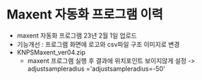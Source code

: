 # Maxent 자동화 프로그램 이력
+ maxent 자동화 프로그램 23년 2월 1일 업로드
+ 기능개선 : 프로그램 화면에 로고와 csv파일 구조 이미지로 변경
+ KNPSMaxent_ver04.zip
  + maxent 프로그램 실행 후 결과에 위치포인트 보이지않게 설정 -> adjustsampleradius ='adjustsampleradius=-50'
